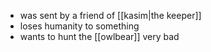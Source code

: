 - was sent by a friend of [[kasim|the keeper]]
- loses humanity to something 
- wants to hunt the [[owlbear]] very bad
